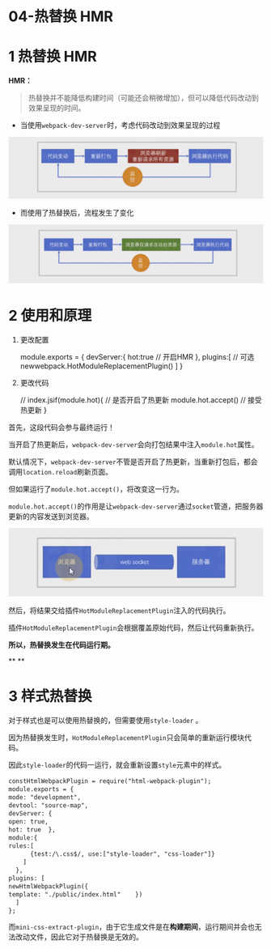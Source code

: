 # 04-热替换 HMR 
# 1 热替换 HMR

**HMR：**

> 热替换并不能降低构建时间（可能还会稍微增加），但可以降低代码改动到效果呈现的时间。

- 当使用`webpack-dev-server`时，考虑代码改动到效果呈现的过程

![image.png](../../.gitbook/assets/1603118586385-c89f4b3c-a294-4b72-ae88-d56d12ce5d6d.png)

- 而使用了热替换后，流程发生了变化

![image.png](../../.gitbook/assets/1603118607156-79d03ef1-b5e8-41eb-ab6f-a2f14bcad3fb.png)

# 2 使用和原理

1. 更改配置

    module.exports = {
    devServer:{
    hot:true // 开启HMR  },
    plugins:[
        // 可选
    newwebpack.HotModuleReplacementPlugin()
      ]
    }

1. 更改代码

    // index.jsif(module.hot){ // 是否开启了热更新
    module.hot.accept() // 接受热更新
    }

首先，这段代码会参与最终运行！

当开启了热更新后，`webpack-dev-server`会向打包结果中注入`module.hot`属性。

默认情况下，`webpack-dev-server`不管是否开启了热更新，当重新打包后，都会调用`location.reload`刷新页面。

但如果运行了`module.hot.accept()`，将改变这一行为。

`module.hot.accept()`的作用是让`webpack-dev-server`通过`socket`管道，把服务器更新的内容发送到浏览器。

![image.png](../../.gitbook/assets/1603119102537-65456ac0-ac31-4a55-9062-d834ad58beb4.png)

然后，将结果交给插件`HotModuleReplacementPlugin`注入的代码执行。

插件`HotModuleReplacementPlugin`会根据覆盖原始代码，然后让代码重新执行。

**所以，****热替换发生在代码运行期****。**

**
**

# 3 样式热替换

对于样式也是可以使用热替换的，但需要使用`style-loader` 。

因为热替换发生时，`HotModuleReplacementPlugin`只会简单的重新运行模块代码。

因此`style-loader`的代码一运行，就会重新设置`style`元素中的样式。

    constHtmlWebpackPlugin = require("html-webpack-plugin");
    module.exports = {
    mode: "development",
    devtool: "source-map",
    devServer: {
    open: true,
    hot: true  },
    module:{
    rules:[
          {test:/\.css$/, use:["style-loader", "css-loader"]}
        ]
      },
    plugins: [
    newHtmlWebpackPlugin({
    template: "./public/index.html"    })
      ]
    };

而`mini-css-extract-plugin`，由于它生成文件是在**构建期间**，运行期间并会也无法改动文件，因此它对于热替换是无效的。